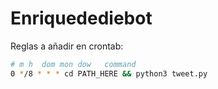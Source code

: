 # Enriquedediebot

Reglas a añadir en crontab:
```bash
# m h  dom mon dow   command
0 */8 * * * cd PATH_HERE && python3 tweet.py
```

